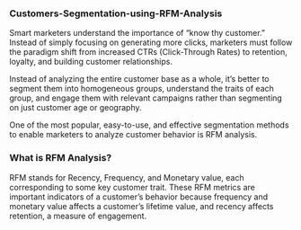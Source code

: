 ### Customers-Segmentation-using-RFM-Analysis

Smart marketers understand the importance of “know thy customer.” Instead of simply focusing on generating more clicks, marketers must follow the paradigm shift from increased CTRs (Click-Through Rates) to retention, loyalty, and building customer relationships.

Instead of analyzing the entire customer base as a whole, it’s better to segment them into homogeneous groups, understand the traits of each group, and engage them with relevant campaigns rather than segmenting on just customer age or geography.

One of the most popular, easy-to-use, and effective segmentation methods to enable marketers to analyze customer behavior is RFM analysis.

### What is RFM Analysis?
RFM stands for Recency, Frequency, and Monetary value, each corresponding to some key customer trait. These RFM metrics are important indicators of a customer’s behavior because frequency and monetary value affects a customer’s lifetime value, and recency affects retention, a measure of engagement.

![]()

